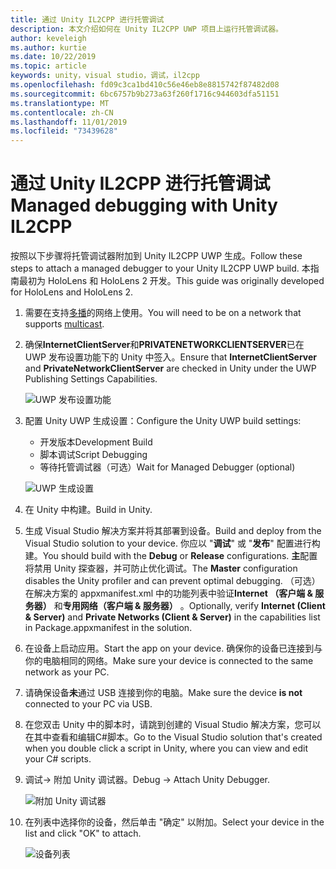 ```yaml
---
title: 通过 Unity IL2CPP 进行托管调试
description: 本文介绍如何在 Unity IL2CPP UWP 项目上运行托管调试器。
author: keveleigh
ms.author: kurtie
ms.date: 10/22/2019
ms.topic: article
keywords: unity，visual studio，调试，il2cpp
ms.openlocfilehash: fd09c3ca1bd410c56e46eb8e8815742f87482d08
ms.sourcegitcommit: 6bc6757b9b273a63f260f1716c944603dfa51151
ms.translationtype: MT
ms.contentlocale: zh-CN
ms.lasthandoff: 11/01/2019
ms.locfileid: "73439628"
---
```

# <a name="managed-debugging-with-unity-il2cpp"></a><span data-ttu-id="ce32f-104">通过 Unity IL2CPP 进行托管调试</span><span class="sxs-lookup"><span data-stu-id="ce32f-104">Managed debugging with Unity IL2CPP</span></span>

<span data-ttu-id="ce32f-105">按照以下步骤将托管调试器附加到 Unity IL2CPP UWP 生成。</span><span class="sxs-lookup"><span data-stu-id="ce32f-105">Follow these steps to attach a managed debugger to your Unity IL2CPP UWP build.</span></span> <span data-ttu-id="ce32f-106">本指南最初为 HoloLens 和 HoloLens 2 开发。</span><span class="sxs-lookup"><span data-stu-id="ce32f-106">This guide was originally developed for HoloLens and HoloLens 2.</span></span>

1. <span data-ttu-id="ce32f-107">需要在支持[多播](https://en.wikipedia.org/wiki/Multicast)的网络上使用。</span><span class="sxs-lookup"><span data-stu-id="ce32f-107">You will need to be on a network that supports [multicast](https://en.wikipedia.org/wiki/Multicast).</span></span>
1. <span data-ttu-id="ce32f-108">确保**InternetClientServer**和**PRIVATENETWORKCLIENTSERVER**已在 UWP 发布设置功能下的 Unity 中签入。</span><span class="sxs-lookup"><span data-stu-id="ce32f-108">Ensure that **InternetClientServer** and **PrivateNetworkClientServer** are checked in Unity under the UWP Publishing Settings Capabilities.</span></span>

    ![UWP 发布设置功能](images/il2cpp-debugging-capabilities.png)

1. <span data-ttu-id="ce32f-110">配置 Unity UWP 生成设置：</span><span class="sxs-lookup"><span data-stu-id="ce32f-110">Configure the Unity UWP build settings:</span></span>
    - <span data-ttu-id="ce32f-111">开发版本</span><span class="sxs-lookup"><span data-stu-id="ce32f-111">Development Build</span></span>
    - <span data-ttu-id="ce32f-112">脚本调试</span><span class="sxs-lookup"><span data-stu-id="ce32f-112">Script Debugging</span></span>
    - <span data-ttu-id="ce32f-113">等待托管调试器（可选）</span><span class="sxs-lookup"><span data-stu-id="ce32f-113">Wait for Managed Debugger (optional)</span></span>

    ![UWP 生成设置](images/il2cpp-debugging-build.png)

1. <span data-ttu-id="ce32f-115">在 Unity 中构建。</span><span class="sxs-lookup"><span data-stu-id="ce32f-115">Build in Unity.</span></span>
1. <span data-ttu-id="ce32f-116">生成 Visual Studio 解决方案并将其部署到设备。</span><span class="sxs-lookup"><span data-stu-id="ce32f-116">Build and deploy from the Visual Studio solution to your device.</span></span> <span data-ttu-id="ce32f-117">你应以 "**调试**" 或 "**发布**" 配置进行构建。</span><span class="sxs-lookup"><span data-stu-id="ce32f-117">You should build with the **Debug** or **Release** configurations.</span></span> <span data-ttu-id="ce32f-118">**主**配置将禁用 Unity 探查器，并可防止优化调试。</span><span class="sxs-lookup"><span data-stu-id="ce32f-118">The **Master** configuration disables the Unity profiler and can prevent optimal debugging.</span></span> <span data-ttu-id="ce32f-119">（可选）在解决方案的 appxmanifest.xml 中的功能列表中验证**Internet （客户端 & 服务器）** 和**专用网络（客户端 & 服务器）** 。</span><span class="sxs-lookup"><span data-stu-id="ce32f-119">Optionally, verify **Internet (Client & Server)** and **Private Networks (Client & Server)** in the capabilities list in Package.appxmanifest in the solution.</span></span>
1. <span data-ttu-id="ce32f-120">在设备上启动应用。</span><span class="sxs-lookup"><span data-stu-id="ce32f-120">Start the app on your device.</span></span> <span data-ttu-id="ce32f-121">确保你的设备已连接到与你的电脑相同的网络。</span><span class="sxs-lookup"><span data-stu-id="ce32f-121">Make sure your device is connected to the same network as your PC.</span></span>
1. <span data-ttu-id="ce32f-122">请确保设备**未**通过 USB 连接到你的电脑。</span><span class="sxs-lookup"><span data-stu-id="ce32f-122">Make sure the device **is not** connected to your PC via USB.</span></span>
1. <span data-ttu-id="ce32f-123">在您双击 Unity 中的脚本时，请跳到创建的 Visual Studio 解决方案，您可以在其中查看和编辑C#脚本。</span><span class="sxs-lookup"><span data-stu-id="ce32f-123">Go to the Visual Studio solution that's created when you double click a script in Unity, where you can view and edit your C# scripts.</span></span>
1. <span data-ttu-id="ce32f-124">调试-> 附加 Unity 调试器。</span><span class="sxs-lookup"><span data-stu-id="ce32f-124">Debug -> Attach Unity Debugger.</span></span>

    ![附加 Unity 调试器](images/il2cpp-debugging-attach.png)

1. <span data-ttu-id="ce32f-126">在列表中选择你的设备，然后单击 "确定" 以附加。</span><span class="sxs-lookup"><span data-stu-id="ce32f-126">Select your device in the list and click "OK" to attach.</span></span>

    ![设备列表](images/il2cpp-debugging-machines.png)
